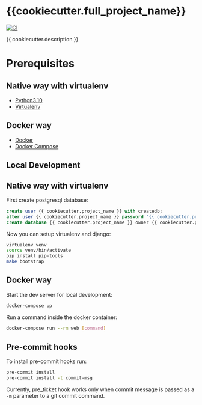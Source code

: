 # {{cookiecutter.full_project_name}}

[![CI](https://github.com/{{cookiecutter.github_username}}/{{cookiecutter.github_repository_name}}/actions/workflows/backend.yml/badge.svg)](https://github.com/{{cookiecutter.github_username}}/{{cookiecutter.github_repository_name}}/actions)

{{ cookiecutter.description }}

# Prerequisites

## Native way with virtualenv
- [Python3.10](https://www.python.org/downloads/)
- [Virtualenv](https://virtualenv.pypa.io/en/latest/)

## Docker way
- [Docker](https://docs.docker.com/engine/install/)  
- [Docker Compose](https://docs.docker.com/compose/install/)

## Local Development

## Native way with virtualenv

First create postgresql database:

```sql
create user {{ cookiecutter.project_name }} with createdb;
alter user {{ cookiecutter.project_name }} password '{{ cookiecutter.project_name }}';
create database {{ cookiecutter.project_name }} owner {{ cookiecutter.project_name }};
```
Now you can setup virtualenv and django:
```bash
virtualenv venv
source venv/bin/activate
pip install pip-tools
make bootstrap
```

## Docker way

Start the dev server for local development:
```bash
docker-compose up
```

Run a command inside the docker container:

```bash
docker-compose run --rm web [command]
```


## Pre-commit hooks

To install pre-commit hooks run:

```bash
pre-commit install
pre-commit install -t commit-msg
```

Currently, pre_ticket hook works only when commit message is passed as a `-m` parameter to a git commit command.
